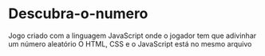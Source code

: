 # Descubra-o-numero
Jogo criado com a linguagem JavaScript onde o jogador tem que adivinhar um número aleatório
O HTML, CSS e o JavaScript está no mesmo arquivo
